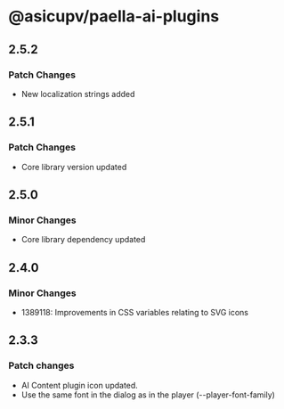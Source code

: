 # @asicupv/paella-ai-plugins

## 2.5.2

### Patch Changes

- New localization strings added

## 2.5.1

### Patch Changes

- Core library version updated

## 2.5.0

### Minor Changes

- Core library dependency updated

## 2.4.0

### Minor Changes

- 1389118: Improvements in CSS variables relating to SVG icons

## 2.3.3

### Patch changes

- AI Content plugin icon updated.
- Use the same font in the dialog as in the player (--player-font-family)
